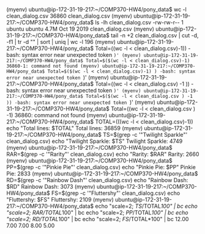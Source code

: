 (myenv) ubuntu@ip-172-31-19-217:~/COMP370-HW4/pony_data$ wc -l clean_dialog.csv
36860 clean_dialog.csv
(myenv) ubuntu@ip-172-31-19-217:~/COMP370-HW4/pony_data$ ls -lh clean_dialog.csv
-rw-rw-r-- 1 ubuntu ubuntu 4.7M Oct 19  2019 clean_dialog.csv
(myenv) ubuntu@ip-172-31-19-217:~/COMP370-HW4/pony_data$ tail -n +2 clean_dialog.csv | cut -d, -f1 | tr -d "" | sort | uniq | wc -l
196
(myenv) ubuntu@ip-172-31-19-217:~/COMP370-HW4/pony_data$ Total=$($(wc -l < clean_dialog.csv)-1))
-bash: syntax error near unexpected token `)'
(myenv) ubuntu@ip-172-31-19-217:~/COMP370-HW4/pony_data$ Total=$($(wc -l < clean_dialog.csv)-1)
36860-1: command not found
(myenv) ubuntu@ip-172-31-19-217:~/COMP370-HW4/pony_data$ Total=$($(wc -l < clean_dialog.csv)-1) )
-bash: syntax error near unexpected token `)'
(myenv) ubuntu@ip-172-31-19-217:~/COMP370-HW4/pony_data$ Total=$($(wc -l < clean_dialog.csv) -1 ))
-bash: syntax error near unexpected token `)'
(myenv) ubuntu@ip-172-31-19-217:~/COMP370-HW4/pony_data$ Total=$($(wc -l < clean_dialog.csv ) -1 ))
-bash: syntax error near unexpected token `)'
(myenv) ubuntu@ip-172-31-19-217:~/COMP370-HW4/pony_data$ Total=$($(wc -l < clean_dialog.csv ) -1)
36860: command not found
(myenv) ubuntu@ip-172-31-19-217:~/COMP370-HW4/pony_data$ TOTAL=$(($(wc -l < clean_dialog.csv)-1))
echo "Total lines: $TOTAL"
Total lines: 36859
(myenv) ubuntu@ip-172-31-19-217:~/COMP370-HW4/pony_data$ TS=$(grep -c '"Twilight Sparkle"' clean_dialog.csv)
echo "Twilight Sparkle: $TS"
Twilight Sparkle: 4749
(myenv) ubuntu@ip-172-31-19-217:~/COMP370-HW4/pony_data$ RAR=$(grep -c '"Rarity"' clean_dialog.csv)
echo "Rarity: $RAR"
Rarity: 2660
(myenv) ubuntu@ip-172-31-19-217:~/COMP370-HW4/pony_data$ PP=$(grep -c '"Pinkie Pie"' clean_dialog.csv)
echo "Pinkie Pie: $PP"
Pinkie Pie: 2833
(myenv) ubuntu@ip-172-31-19-217:~/COMP370-HW4/pony_data$ RD=$(grep -c '"Rainbow Dash"' clean_dialog.csv)
echo "Rainbow Dash: $RD"
Rainbow Dash: 3073
(myenv) ubuntu@ip-172-31-19-217:~/COMP370-HW4/pony_data$ FS=$(grep -c '"Fluttershy"' clean_dialog.csv)
echo "Fluttershy: $FS"
Fluttershy: 2109
(myenv) ubuntu@ip-172-31-19-217:~/COMP370-HW4/pony_data$ echo "scale=2; $TS/$TOTAL*100" | bc
echo "scale=2; $RAR/$TOTAL*100" | bc
echo "scale=2; $PP/$TOTAL*100" | bc
echo "scale=2; $RD/$TOTAL*100" | bc
echo "scale=2; $FS/$TOTAL*100" | bc
12.00
7.00
7.00
8.00
5.00